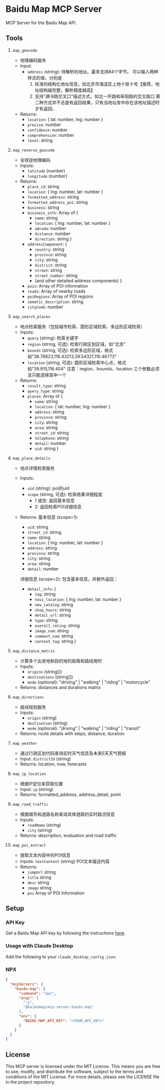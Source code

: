# Baidu Map MCP Server

MCP Server for the Baidu Map API.

## Tools

1. `map_geocode`
   - 地理编码服务
   - Input: 
     - `address` (string): 待解析的地址。最多支持84个字节。
       可以输入两种样式的值，分别是
       1. 标准的结构化地址信息，如北京市海淀区上地十街十号【推荐，地址结构越完整，解析精度越高】
       2. 支持“*路与*路交叉口”描述方式，如北一环路和阜阳路的交叉路口
          第二种方式并不总是有返回结果，只有当地址库中存在该地址描述时才有返回。
   - Returns: 
     - `location`: { lat: number, lng: number } 
     - `precise`: number 
     - `confidence`: number 
     - `comprehension`: number 
     - `level`: string 

2. `map_reverse_geocode`
   - 全球逆地理编码
   - Inputs:
     - `latitude` (number)
     - `longitude` (number)
   - Returns:
     - `place_id`: string
     - `location`: { lng: number, lat: number }
     - `formatted_address`: string
     - `formatted_address_poi`: string
     - `business`: string
     - `business_info`: Array of {
       - `name`: string
       - `location`: { lng: number, lat: number }
       - `adcode`: number
       - `distance`: number
       - `direction`: string
     }
     - `addressComponent`: {
       - `country`: string
       - `province`: string
       - `city`: string
       - `district`: string
       - `street`: string
       - `street_number`: string
       - (and other detailed address components)
     }
     - `pois`: Array of POI information
     - `roads`: Array of nearby roads
     - `poiRegions`: Array of POI regions
     - `sematic_description`: string
     - `cityCode`: number

3. `map_search_places`
   - 地点检索服务（包括城市检索、圆形区域检索、多边形区域检索）
   - Inputs:
     - `query` (string): 检索关键字
     - `region` (string, 可选): 检索行政区划区域，如"北京"
     - `bounds` (string, 可选): 检索多边形区域，格式如"38.76623,116.43213,39.54321,116.46773"
     - `location` (string, 可选): 圆形区域检索中心点，格式如"39.915,116.404"
     注意：region、bounds、location 三个参数必须且只能选择其中一个
   - Returns:
     - `result_type`: string 
     - `query_type`: string
     - `places`: Array of {
       - `name`: string 
       - `location`: { lat: number, lng: number } 
       - `address`: string 
       - `province`: string 
       - `city`: string 
       - `area`: string 
       - `street_id`: string 
       - `telephone`: string 
       - `detail`: number 
       - `uid`: string 
     }

4. `map_place_details`
   - 地点详情检索服务
   - Inputs:
     - `uid` (string): poi的uid
     - `scope` (string, 可选): 检索结果详细程度
       - 1 或空: 返回基本信息
       - 2: 返回检索POI详细信息
   - Returns:
     基本信息 (scope=1):
     - `uid`: string
     - `street_id`: string
     - `name`: string
     - `location`: { lng: number, lat: number }
     - `address`: string
     - `province`: string
     - `city`: string
     - `area`: string
     - `detail`: number

     详细信息 (scope=2):
     包含基本信息，并额外返回：
     - `detail_info`: {
       - `tag`: string
       - `navi_location`: { lng: number, lat: number }
       - `new_catalog`: string
       - `shop_hours`: string
       - `detail_url`: string
       - `type`: string
       - `overall_rating`: string
       - `image_num`: string
       - `comment_num`: string
       - `content_tag`: string 
     }

5. `map_distance_matrix`
   - 计算多个出发地和目的地的距离和路线用时
   - Inputs:
     - `origins` (string[])
     - `destinations` (string[])
     - `mode` (optional): "driving" | "walking" | "riding" | "motorcycle"
   - Returns: distances and durations matrix

6. `map_directions`
   - 路线规划服务
   - Inputs:
     - `origin` (string)
     - `destination` (string)
     - `mode` (optional): "driving" | "walking" | "riding" | "transit"
   - Returns: route details with steps, distance, duration

7. `map_weather`
   - 通过行政区划代码查询实时天气信息及未来5天天气预报
   - Input: `districtId` (string)
   - Returns: location, now, forecasts

8. `map_ip_location`
   - 根据IP定位来获取位置
   - Input: `ip` (string)
   - Returns: formatted_address, address_detail, point

9. `map_road_traffic`
   - 根据城市和道路名称查询具体道路的实时路况信息
   - Inputs:
     - `roadName` (string)
     - `city` (string)
   - Returns: description, evaluation and road traffic

10. `map_poi_extract`
    - 提取文本内容中的POI信息
    - Inputs: `textContent` (string) POI文本描述内容
    - Returns:
      - `jumpUrl` string
      - `title` string
      - `desc` string
      - `image` string
      - `poi` Array of POI information
## Setup

### API Key
Get a Baidu Map API key by following the instructions [here](https://lbsyun.baidu.com/faq/search?id=299&title=677).

### Usage with Claude Desktop

Add the following to your `claude_desktop_config.json`:

### NPX

```json
{
  "mcpServers": {
    "baidu-map": {
      "command": "npx",
      "args": [
        "-y",
        "@baidumap/mcp-server-baidu-map"
      ],
      "env": {
        "BAIDU_MAP_API_KEY": "<YOUR_API_KEY>"
      }
    }
  }
}
```

## License

This MCP server is licensed under the MIT License. This means you are free to use, modify, and distribute the software, subject to the terms and conditions of the MIT License. For more details, please see the LICENSE file in the project repository.
